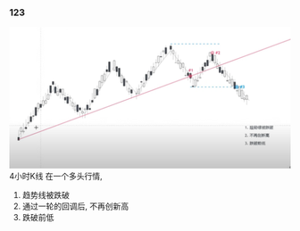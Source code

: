 
### 123



![](../../assets/Pasted%20image%2020240509160918.png)
4小时K线
在一个多头行情, 

1. 趋势线被跌破
2. 通过一轮的回调后, 不再创新高
3. 跌破前低
